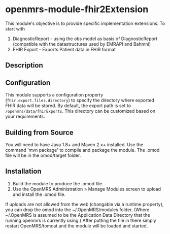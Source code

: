 openmrs-module-fhir2Extension
==========================

This module's objective is to provide specific implementation extensions. To start with
1. DiagnosticReport - using the obs model as basis of DiagnosticReport (compatible with the datastructures used by EMRAPI and Bahmni)
2. FHIR Export - Exports Patient data in FHIR format


Description
-----------

Configuration
-----------
This module supports a configuration property (`fhir.export.files.directory`) 
to specify the directory where exported FHIR data will be stored. By default, 
the export path is set to `/openmrs/data/fhirExports`. This directory can be customized based on your requirements.

Building from Source
--------------------
You will need to have Java 1.8+ and Maven 2.x+ installed.  Use the command 'mvn package' to 
compile and package the module.  The .omod file will be in the omod/target folder.


Installation
------------
1. Build the module to produce the .omod file.
2. Use the OpenMRS Administration > Manage Modules screen to upload and install the .omod file.

If uploads are not allowed from the web (changable via a runtime property), you can drop the omod
into the ~/.OpenMRS/modules folder.  (Where ~/.OpenMRS is assumed to be the Application 
Data Directory that the running openmrs is currently using.)  After putting the file in there 
simply restart OpenMRS/tomcat and the module will be loaded and started.

